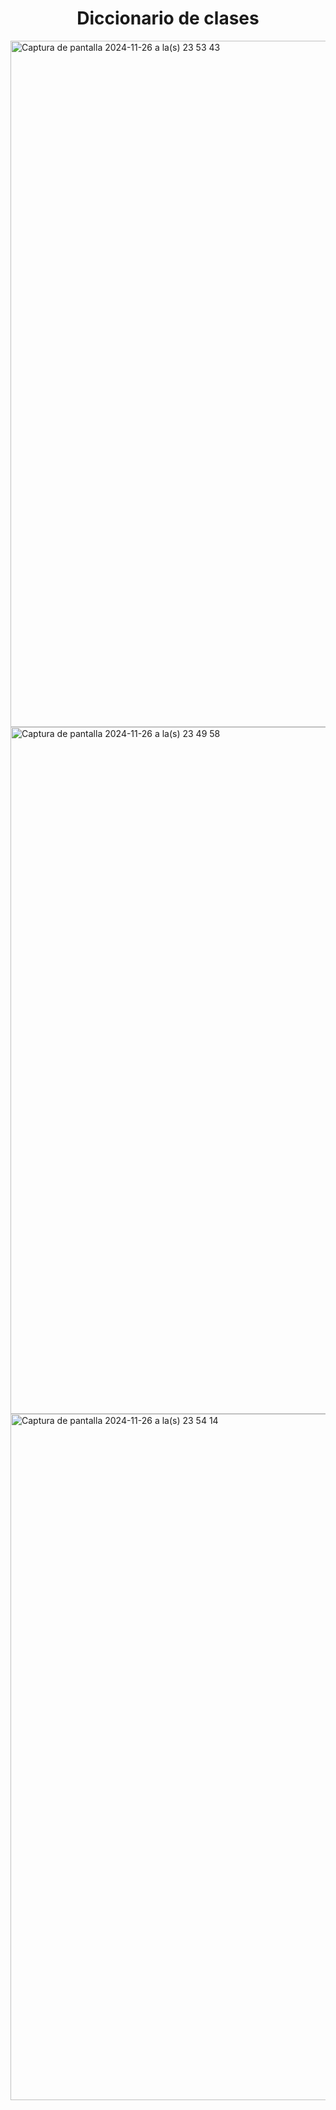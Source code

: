 <h1 align="center"> Diccionario de clases </center></h1>


<img width="1098" alt="Captura de pantalla 2024-11-26 a la(s) 23 53 43" src="https://github.com/user-attachments/assets/43bf6043-7356-43f9-af77-92f2666da2aa">
<img width="1099" alt="Captura de pantalla 2024-11-26 a la(s) 23 49 58" src="https://github.com/user-attachments/assets/7b5f9124-f4b2-4c2f-b7cf-8b548df15d78">
<img width="1098" alt="Captura de pantalla 2024-11-26 a la(s) 23 54 14" src="https://github.com/user-attachments/assets/412ab8c9-5f3b-4851-b026-4929d6102ae3">
